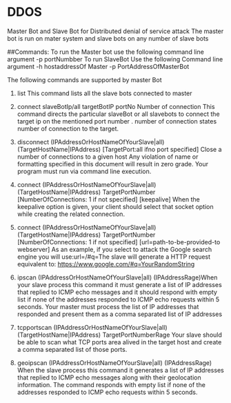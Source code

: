 # DDOS
Master Bot and Slave Bot for Distributed denial of service attack
The master bot is run on mater system and slave bots on any number of slave bots 

##Commands:
To run the Master bot use the following command line argument
-p portNumbber
To run SlaveBot Use the following Command line argument
-h hostaddressOf Master -p PortAddressOfMasterBot


The following commands are supported by master Bot
1. list
This command lists all the slave bots connected to master

2. connect slaveBotIp/all targetBotIP portNo Number of connection
This command directs the particular slaveBot or all slavebots to connect the target ip on the mentioned port number . number of connection states number of connection to the target.

3. disconnect (IPAddressOrHostNameOfYourSlave|all) (TargetHostName|IPAddress) [TargetPort:all ifno port specified]
Close a number of connections to a given host Any violation of name or formatting specified in this document will result in zero grade. Your program must run via command line execution.

4. connect (IPAddressOrHostNameOfYourSlave|all) (TargetHostName|IPAddress) TargetPortNumber [NumberOfConnections: 1 if not specified] [keepalive]
When the keepalive option is given, your client should select that socket option while creating the related connection.

5. connect (IPAddressOrHostNameOfYourSlave|all) (TargetHostName|IPAddress) TargetPortNumber [NumberOfConnections: 1 if not specified] [url=path-to-be-provided-to webserver]
As an example, if you select to attack the Google search engine you will use:url=/#q=The slave will generate a HTTP request equivalent to: https://www.google.com/#q=YourRandomString

6. ipscan (IPAddressOrHostNameOfYourSlave|all) (IPAddressRage)When your slave process this command it must generate a list of IP addresses that replied to ICMP echo
messages and it should respond with empty list if none of the addresses responded to ICMP echo requests within 5 seconds. Your master must process the list of IP addresses that responded and present them as a comma separated list of IP addresses

7. tcpportscan (IPAddressOrHostNameOfYourSlave|all) (TargetHostName|IPAddress) TargetPortNumberRage
Your slave should be able to scan what TCP ports area alived in the target host and create a comma separated list of those ports.

8. geoipscan (IPAddressOrHostNameOfYourSlave|all) (IPAddressRage)
When the slave process this command it  generates a list of IP addresses that replied to ICMP echo
messages along with their geolocation information. The command  responds with empty list if none of the addresses responded to ICMP echo requests within 5 seconds.

